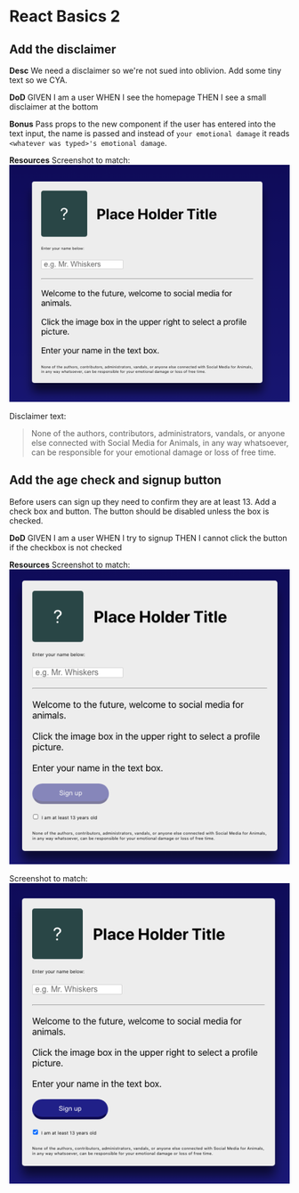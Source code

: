 # React Basics 2
## Add the disclaimer
**Desc**
We need a disclaimer so we're not sued into oblivion. Add some tiny text so we CYA.

**DoD**
GIVEN I am a user
WHEN I see the homepage
THEN I see a small disclaimer at the bottom

**Bonus**
Pass props to the new component if the user has entered into the text input, the name is passed and instead of `your emotional damage` it reads `<whatever was typed>'s emotional damage`.

**Resources**
Screenshot to match:
![Screenshot](./screenshots/lesson-2-1.png)

Disclaimer text:
> None of the authors, contributors, administrators, vandals, or anyone else connected with Social Media for Animals, in any way whatsoever, can be responsible for your emotional damage or loss of free time.

## Add the age check and signup button
Before users can sign up they need to confirm they are at least 13. Add a check box and button. The button should be disabled unless the box is checked.

**DoD**
GIVEN I am a user
WHEN I try to signup
THEN I cannot click the button if the checkbox is not checked

**Resources**
Screenshot to match:
![Screenshot](./screenshots/lesson-2-2.png)

Screenshot to match:
![Screenshot](./screenshots/lesson-2-3.png)

